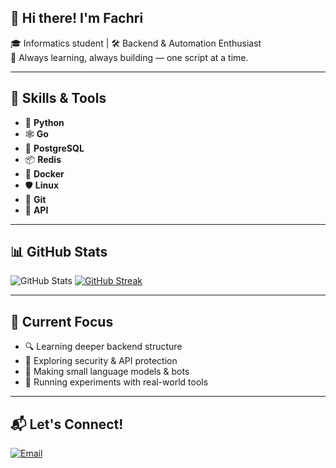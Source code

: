 ## 👋 Hi there! I'm Fachri

🎓 Informatics student | 🛠️ Backend & Automation Enthusiast  
🚀 Always learning, always building — one script at a time.  

---

## 🔧 Skills & Tools

- 🐍 **Python**
- 🕸️ **Go**
- 🐘 **PostgreSQL**
- 📦 **Redis**
- 🐳 **Docker**
- 🛡️ **Linux**
- 🧠 **Git** 
- 📁 **API**

---

## 📊 GitHub Stats

![GitHub Stats](https://github-readme-stats.vercel.app/api?username=fachriaziz&show_icons=true&theme=radical)
[![GitHub Streak](https://streak-stats.demolab.com?user=fachriaziz&theme=radical)](https://git.io/streak-stats)

---

## 📌 Current Focus

- 🔍 Learning deeper backend structure  
- 🔐 Exploring security & API protection  
- 🤖 Making small language models & bots  
- 🧪 Running experiments with real-world tools

---

## 📬 Let's Connect!

[![Email](https://img.shields.io/badge/email-me-blue?logo=gmail&style=flat)](mailto:fachri.aziz@outlook.com)

